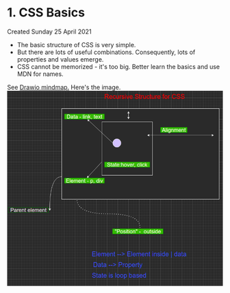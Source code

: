 # 1. CSS Basics
Created Sunday 25 April 2021


* The basic structure of CSS is very simple.
* But there are lots of useful combinations. Consequently, lots of properties and values emerge.
* CSS cannot be memorized - it's too big. Better learn the basics and use MDN for names.

See [Drawio mindmap.](./1._CSS_Basics/css_mindmap) Here's the image.
![](./1._CSS_Basics/pasted_image.png)

